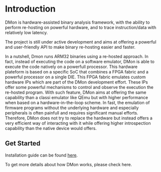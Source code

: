# Introduction

DMon is hardware-assisted binary analysis framework, with the ability to perform re-hosting on powerful hardware, and to trace instruction/data with relatively low latency.

The project is still under active development and aims at offering a powerful and user-friendly API to make binary re-hosting easier and faster.

In a nutshell, Dmon runs ARM32 binaries using a re-hosted approach. In fact, instead of executing the code on a software emulator, DMon is able to execute the code natively on a powerfull processor. This hardware plateform is based on a specific SoC that combines a FPGA fabric and a powerful processor on a single DIE. This FPGA fabric emulates custom hardware IPs which are part of the DMon development effort. These IPs offer some powerful mechanisms to control and observe the execution the re-hosted program. With such feature, DMon aims at offering the same capability than a classi emulator like QEmu but with higher performance when based on a hardware-in-the-loop scheme. In fast, the emulation of firmware programs without the underlying hardware and especially peripherals is often painfull and requires significant manual efforts. Therefore, DMon does not try to replace the hardware but instead offers a very efficient way of interacting with it while offering higher introspection capability than the native device would offers.

## Get Started

Installation guide can be found [here](installation/installation/).

To get more details about how DMon works, please check here.



